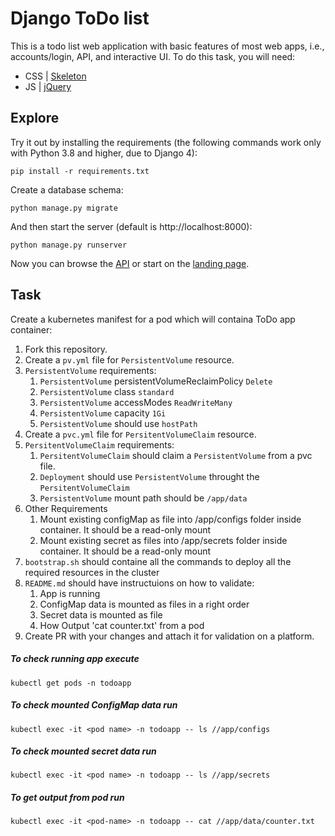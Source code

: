 # Django ToDo list

This is a todo list web application with basic features of most web apps, i.e., accounts/login, API, and interactive UI. To do this task, you will need:

- CSS | [Skeleton](http://getskeleton.com/)
- JS  | [jQuery](https://jquery.com/)

## Explore

Try it out by installing the requirements (the following commands work only with Python 3.8 and higher, due to Django 4):

```
pip install -r requirements.txt
```

Create a database schema:

```
python manage.py migrate
```

And then start the server (default is http://localhost:8000):

```
python manage.py runserver
```

Now you can browse the [API](http://localhost:8000/api/) or start on the [landing page](http://localhost:8000/).

## Task

Create a kubernetes manifest for a pod which will containa ToDo app container:

1. Fork this repository.
2. Create a `pv.yml` file for `PersistentVolume` resource.
3. `PersistentVolume` requirements:
    1. `PersistentVolume` persistentVolumeReclaimPolicy `Delete`
    2. `PersistentVolume` class `standard`
    3. `PersistentVolume` accessModes `ReadWriteMany`
    4. `PersistentVolume` capacity `1Gi`
    5. `PersistentVolume` should use `hostPath`
1. Create a `pvc.yml` file for `PersitentVolumeClaim` resource.
1. `PersitentVolumeClaim` requirements:
    1. `PersitentVolumeClaim` should claim a `PersistentVolume` from a pvc file.
    2. `Deployment` should use `PersistentVolume` throught the `PersitentVolumeClaim`
    3. `PersistentVolume` mount path should be `/app/data`
1. Other Requirements
    1. Mount existing configMap as file into /app/configs folder inside container. It should be a read-only mount
    2. Mount existing secret as files into /app/secrets folder inside container. It should be a read-only mount
1. `bootstrap.sh` should containe all the commands to deploy all the required resources in the cluster
1. `README.md` should have instructuions on how to validate:
    1. App is running
    1. ConfigMap data is mounted as files in a right order
    1. Secret data is mounted as file
    1. How Output 'cat counter.txt' from a pod
1. Create PR with your changes and attach it for validation on a platform.

##### To check running app execute
```
kubectl get pods -n todoapp
```
##### To check mounted ConfigMap data run
```
kubectl exec -it <pod name> -n todoapp -- ls //app/configs
```
##### To check mounted secret data run
```
kubectl exec -it <pod name> -n todoapp -- ls //app/secrets
```
##### To get output from pod run
```
kubectl exec -it <pod-name> -n todoapp -- cat //app/data/counter.txt
```
